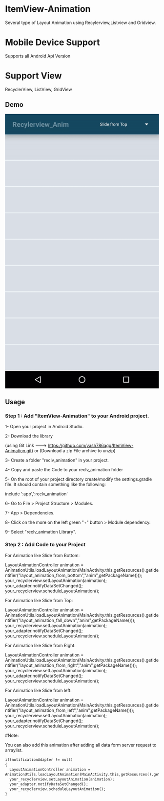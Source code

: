 # ItemView-Animation
Several type of Layout Animation using Recylerview,Listview and Gridview.
# Mobile Device Support
  Supports all Android Api Version
# Support View
  
  RecyclerView,
  ListView,
  GridView


## Demo
![ItemView-Animation](ezgif.com-video-to-gif.gif)

 ## Usage
 ### Step 1 : Add "ItemView-Animation" to your Android project.
 1- Open your project in Android Studio.
   
 2- Download the library
   
 (using Git Link ---> https://github.com/yash786agg/ItemView-Animation.git)
                                        or 
 (Download a zip File archive to unzip)
   
 3- Create a folder "reclv_animation" in your project.
   
 4- Copy and paste the Code to your reclv_animation folder
   
   
 5- On the root of your project directory create/modify the settings.gradle file. It should contain something like the   following:

include ':app',':reclv_animation'
    
   
  6- Go to File > Project Structure > Modules.
   
   7- App > Dependencies.
   
   8- Click on the more on the left green "+" button > Module dependency.
   
   9- Select "reclv_animation Library".
   
   ### Step 2 : Add Code to your Project
   
   For Animation like Slide from Bottom:
   
   LayoutAnimationController animation = AnimationUtils.loadLayoutAnimation(MainActivity.this,getResources().getIdentifier("layout_animation_from_bottom","anim",getPackageName()));
   your_recyclerview.setLayoutAnimation(animation);
   your_adapter.notifyDataSetChanged();
   your_recyclerview.scheduleLayoutAnimation(); 
        
   For Animation like Slide from Top:
   
   LayoutAnimationController animation = AnimationUtils.loadLayoutAnimation(MainActivity.this,getResources().getIdentifier("layout_animation_fall_down","anim",getPackageName()));
   your_recyclerview.setLayoutAnimation(animation);
   your_adapter.notifyDataSetChanged();
   your_recyclerview.scheduleLayoutAnimation(); 
        
   For Animation like Slide from Right:
   
   LayoutAnimationController animation = AnimationUtils.loadLayoutAnimation(MainActivity.this,getResources().getIdentifier("layout_animation_from_right","anim",getPackageName()));
   your_recyclerview.setLayoutAnimation(animation);
   your_adapter.notifyDataSetChanged();
   your_recyclerview.scheduleLayoutAnimation();     
        
   For Animation like Slide from left:
   
   LayoutAnimationController animation = AnimationUtils.loadLayoutAnimation(MainActivity.this,getResources().getIdentifier("layout_animation_from_left","anim",getPackageName()));
   your_recyclerview.setLayoutAnimation(animation);
   your_adapter.notifyDataSetChanged();
   your_recyclerview.scheduleLayoutAnimation();    
   
   
   #Note:

   You can also add this animation after adding all data form server request to arraylist.

    if(notificationAdapter != null)
    {
      LayoutAnimationController animation = AnimationUtils.loadLayoutAnimation(MainActivity.this,getResources().getIdentifier("layout_animation_from_left","anim",getPackageName()));
      your_recyclerview.setLayoutAnimation(animation);
      your_adapter.notifyDataSetChanged();
      your_recyclerview.scheduleLayoutAnimation();    
    }
        
        
